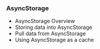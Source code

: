 ### AsyncStorage

- AsyncStorage Overview
- Storing data into AsyncStorage
- Pull data from AsyncStorage
- Using AsyncStorage as a cache
